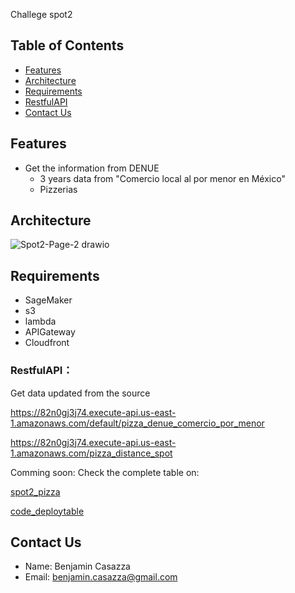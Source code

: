 Challege spot2
 
## Table of Contents

- [Features](#features)
- [Architecture](#architecture)
- [Requirements](#requirements)
- [RestfulAPI](#restfulapi)
- [Contact Us](#contact-us)

## Features

- Get the information from DENUE
  - 3 years data from "Comercio local al por menor en México"
  - Pizzerias


## Architecture
![Spot2-Page-2 drawio](https://user-images.githubusercontent.com/19912111/170401926-2ce61ea1-8433-4ac9-a139-b57d5ca1324f.png)

## Requirements
* SageMaker
* s3
* lambda 
* APIGateway
* Cloudfront

  
### RestfulAPI：
Get data updated from the source

https://82n0gj3j74.execute-api.us-east-1.amazonaws.com/default/pizza_denue_comercio_por_menor

https://82n0gj3j74.execute-api.us-east-1.amazonaws.com/pizza_distance_spot



Comming soon: 
Check the complete table on: 

[spot2_pizza](https://tabledeploy.herokuapp.com/)

[code_deploytable](https://github.com/uracilo/spot2flask)

  
## Contact Us
- Name: Benjamin Casazza
- Email: benjamin.casazza@gmail.com
